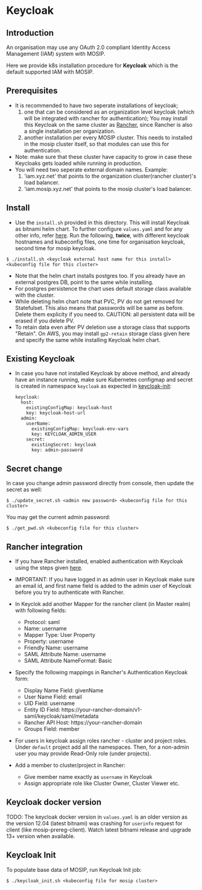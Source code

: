 # Keycloak
## Introduction
An organisation may use any OAuth 2.0 compliant Identity Access Management (IAM) system with MOSIP.

Here we provide k8s installation procedure for **Keycloak** which is the default supported IAM with MOSIP.

## Prerequisites

- It is recommended to have two seperate installations of keycloak;
  1. one that can be considered as an organization level keycloak (which will be integrated with rancher for authentication); You may install this Keycloak on the same cluster as [Rancher](../../rancher/README.md), since Rancher is also a single installation per organization.
  2. another installation per every MOSIP cluster. This needs to installed in the mosip cluster itself, so that modules can use this for authentication.
- Note: make sure that these cluster have capacity to grow in case these Keycloaks gets loaded while running in production.
- You will need two seperate external domain names. Example:
  1. 'iam.xyz.net' that points to the organization cluster(rancher cluster)'s load balancer.
  2. 'iam.mosip.xyz.net' that points to the mosip cluster's load balancer.

## Install

* Use the `install.sh` provided in this directory. This will install Keycloak as bitnami helm chart. To further configure `values.yaml` and for any other info, refer [here](https://github.com/bitnami/charts/tree/master/bitnami/keycloak). Run the following, **twice**, with different keycloak hostnames and kubeconfig files, one time for organisation keycloak, second time for mosip keycloak.
```
$ ./install.sh <keycloak external host name for this install> <kubeconfig file for this cluster>
```
* Note that the helm chart installs postgres too.  If you already have an external postgres DB, point to the same while installing.
* For postgres persistence the chart uses default storage class available with the cluster.
* While deleting helm chart note that PVC, PV do not get removed for Statefulset. This also means that passwords will be same as before. Delete them explicity if you need to. CAUTION: all persistent data will be erased if you delete PV.
* To retain data even after PV deletion use a storage class that supports "Retain".  On AWS, you may install `gp2-retain` storage class given here and specify the same while installing Keycloak helm chart.

## Existing Keycloak
* In case you have not installed Keycloak by above method, and already have an instance running, make sure Kubernetes configmap and secret is created in namespace `keycloak` as expected in [keycloak-init](https://github.com/mosip/mosip-helm/blob/develop/charts/keycloak-init/values.yaml):
  ```
  keycloak:
    host:
      existingConfigMap: keycloak-host
      key: keycloak-host-url
    admin:
      userName:
        existingConfigMap: keycloak-env-vars
        key: KEYCLOAK_ADMIN_USER
      secret:
        existingSecret: keycloak
        key: admin-password
  ```

## Secret change
In case you change admin password directly from console, then update the secret as well:
```
$ ./update_secret.sh <admin new password> <kubeconfig file for this cluster>
```
You may get the current admin password:
```
$ ./get_pwd.sh <kubeconfig file for this cluster>
```
## Rancher integration

* If you have Rancher installed, enabled authentication with Keycloak using the steps given [here](https://rancher.com/docs/rancher/v2.5/en/admin-settings/authentication/keycloak/).
* IMPORTANT: If you have logged in as admin user in Keycloak make sure an email id, and first name field is added to the admin user of Keycloak before you try to authenticate with Rancher.
* In Keyclok add another Mapper for the rancher client (in Master realm) with following fields:
  * Protocol: saml
  * Name: username
  * Mapper Type: User Property
  * Property: username
  * Friendly Name: username
  * SAML Attribute Name: username
  * SAML Attribute NameFormat: Basic

* Specify the following mappings in Rancher's Authentication Keycloak form:
  * Display Name Field: givenName
  * User Name Field: email
  * UID Field: username
  * Entity ID Field: https://your-rancher-domain/v1-saml/keycloak/saml/metadata
  * Rancher API Host: https://your-rancher-domain
  * Groups Field: member
* For users in keycloak assign roles rancher - cluster and project roles.  Under `default` project add all the namespaces. Then, for a non-admin user you may provide Read-Only role (under projects).
* Add a member to cluster/project in Rancher:
  * Give member name exactly as `username` in Keycloak
  * Assign appropriate role like Cluster Owner, Cluster Viewer etc.

## Keycloak docker version
TODO: The keycloak docker version in `values.yaml` is an older version as the version 12.04 (latest bitnami) was crashing for `userinfo` request for client (like mosip-prereg-client). Watch latest bitnami release and upgrade 13+ version when available.

## Keycloak Init
To populate base data of MOSIP, run Keycloak Init job:
```
$ ./keycloak_init.sh <kubeconfig file for mosip cluster>
```
